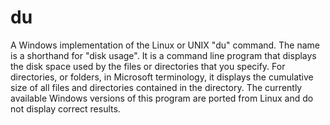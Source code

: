# du
A Windows implementation of the Linux or UNIX "du" command. The name is a shorthand for "disk usage". It is a command line program that displays the disk space used by the files or directories that you specify. For directories, or folders, in Microsoft terminology, it displays the cumulative size of all files and directories contained in the directory. The currently available Windows versions of this program are ported from Linux and do not display correct results.
